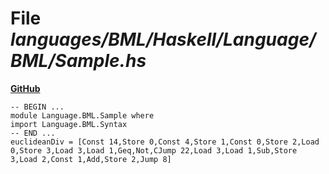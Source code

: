 # File _languages/BML/Haskell/Language/BML/Sample.hs_
**[GitHub](https://github.com/softlang/yas/blob/master/languages/BML/Haskell/Language/BML/Sample.hs)**
```
-- BEGIN ...
module Language.BML.Sample where
import Language.BML.Syntax
-- END ...
euclideanDiv = [Const 14,Store 0,Const 4,Store 1,Const 0,Store 2,Load 0,Store 3,Load 3,Load 1,Geq,Not,CJump 22,Load 3,Load 1,Sub,Store 3,Load 2,Const 1,Add,Store 2,Jump 8]
```
